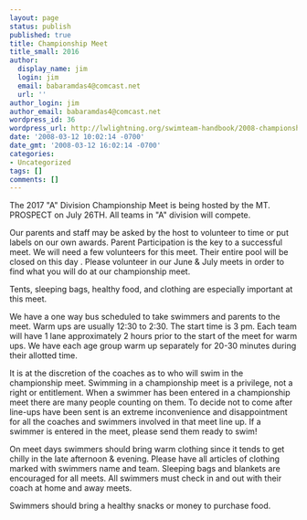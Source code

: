 ```yaml
---
layout: page
status: publish
published: true
title: Championship Meet
title_small: 2016
author:
  display_name: jim
  login: jim
  email: babaramdas4@comcast.net
  url: ''
author_login: jim
author_email: babaramdas4@comcast.net
wordpress_id: 36
wordpress_url: http://lwlightning.org/swimteam-handbook/2008-championship-meet/
date: '2008-03-12 10:02:14 -0700'
date_gmt: '2008-03-12 16:02:14 -0700'
categories:
- Uncategorized
tags: []
comments: []
---
```

The 2017 "A" Division Championship Meet is being hosted by the  MT. PROSPECT on July 26TH.  All teams in "A" division will compete.

Our parents and staff may be asked by the host to  volunteer to time or put labels on our own awards.  Parent  Participation is the key to a successful meet.  We will need a few volunteers for this meet. Their entire pool will be closed on this day  . Please volunteer in our June & July meets in order to find what you will do at our championship meet.

Tents, sleeping bags, healthy food, and clothing are especially important at this meet.

We have a one way bus scheduled to take swimmers and parents to the meet. Warm ups are usually 12:30 to 2:30. The start time is 3 pm. Each team will have 1 lane approximately 2 hours prior to the start of the meet for warm ups. We have each age group warm up separately for 20-30 minutes during their allotted time.

It is at the discretion of the coaches as to who will swim in the championship meet. Swimming in a championship meet is a privilege, not a right or entitlement. When a swimmer has been entered in a championship meet there are many people counting on them. To decide not to come after line-ups have been sent is an extreme inconvenience and disappointment for all the coaches and swimmers involved in that meet line up. If a swimmer is entered in the meet, please send them ready to swim!

On meet days swimmers should bring warm clothing since it tends to get chilly in the late afternoon & evening. Please have all articles of clothing marked with swimmers name and team. Sleeping bags and blankets are encouraged for all meets.  All swimmers must check in and out with their coach at home and away meets.

Swimmers should bring a healthy snacks or money to purchase food.
